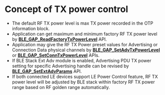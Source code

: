 # Concept of TX power control


- The default RF TX power level is max TX power recorded in the OTP information block.
- Application can get maximum and minimum factory RF TX power level by **[BLE_GAP_ReadFactoryTxPowerLevel](GUID-280A16C5-81B6-4348-994C-F527ED47DEF4.md)** API.
- Application may give the RF TX Power preset values for Advertising or Connection Data physical channels by **[BLE_GAP_SetAdvTxPowerLevel](GUID-CD761D6B-DC72-47EF-9723-0495DCEA00E8.md)** or **[BLE_GAP_SetConnTxPowerLevel](GUID-6272A50B-261C-479C-80BA-47D38867B41D.md)** APIs.
- If BLE Stack Ext Adv module is enabled, Advertising PDU TX power setting for specific Advertising handle can be revised by **[BLE_GAP_SetExtAdvParams](GUID-D6C5A741-6975-488F-A6AB-B54889B7EBFC.md)** API.
- If both connected LE devices support LE Power Control feature, RF TX power level will be adjusted by BLE stack within factory RF TX power range based on RF golden range automatically.
